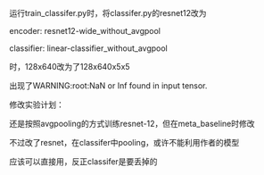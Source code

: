 运行train_classifer.py时，将classifer.py的resnet12改为

encoder: resnet12-wide_without_avgpool

classifier: linear-classifier_without_avgpool

时，128x640改为了128x640x5x5

出现了WARNING:root:NaN or Inf found in input tensor.

修改实验计划：

还是按照avgpooling的方式训练resnet-12，但在meta_baseline时修改

不过改了resnet，在classifer中pooling，或许不能利用作者的模型

应该可以直接用，反正classifer是要丢掉的